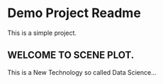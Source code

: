 # Demo Project Readme

This is a simple project.

## WELCOME TO SCENE PLOT.
This is a New Technology so called Data Science...
